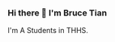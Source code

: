 ### Hi there 👋 I'm Bruce Tian
I'm A Students in THHS.

<!--
**Bruce081/Bruce081** is a ✨ _special_ ✨ repository because its `README.md` (this file) appears on your GitHub profile.

Here are some ideas to get you started:

- 🔭 I’m currently working on ...
- 🌱 I’m currently learning ...
- 👯 I’m looking to collaborate on ...
- 🤔 I’m looking for help with ...
- 💬 Ask me about ...
- 📫 How to reach me: www.tkong.net/contact
- 😄 Pronouns: ...
- ⚡ Fun fact: ...
-->

